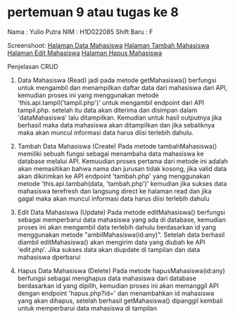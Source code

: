 # pertemuan 9 atau tugas ke 8
Nama        : Yulio Putra
NIM         : H1D022085
Shift Baru  : F

Screenshoot:
[Halaman Data Mahasiswa](datamahasiswa.png)
[Halaman Tambah Mahasiswa](tambahmahasiswa.png)
[Halaman Edit Mahasiswa](editmahasiswa.png)
[Halaman Hapus Mahasiswa](hapusmahasiswa.png)

Penjelasan CRUD
1. Data Mahasiswa (Read)
jadi pada metode getMahasiswa() berfungsi untuk mengambil dan menampilkan daftar data dari mahasiswa dari API, kemudian proses ini yang menggunakan metode 'this.api.tampil('tampil.php')' untuk mengambil endpoint dari API tampil.php. setelah itu data akan diterima dan disimpan dalam 'dataMahasiswa' lalu ditampilkan. Kemudian untuk hasil outputnya jika berhasil maka data mahasiswa akan ditampilkan dan jika sebaliknya maka akan muncul informasi data harus diisi terlebih dahulu.

2. Tambah Data Mahasiswa (Create)
Pada metode tambahMahasiswa() memiliki sebuah fungsi sebagai menambaha data mahasiswa ke database melalui API. Kemuudian proses pertama dari metode ini adalah akan memasitikan bahwa nama dan jurusan tidak kosong, jika valid data akan dikirimkan ke API endpoint 'tambah.php' yang menggunakan metode 'this.api.tambah(data, 'tambah.php')' kemudian jika sukses data mahasiswa terefresh dan langsung direct ke halaman read dan jika gagal maka akan muncul informasi data harus diisi terlebih dahulu

3. Edit Data Mahasiswa (Update)
Pada metode editMahasiswa() berfungsi sebagai memperbarui data mahasiswa yang ada di database, kemudian proses ini akan mengambil data terlebih dahulu berdasarkan id yang menggunakan metode "ambilMahasiswa(id:any)". Setelah data berhasil diambil editMahasiswa() akan mengirim data yang diubah ke API 'edit.php'. Jika sukses data akan diupdate di tampilan dan data mahasiswa dperbarui

4. Hapus Data Mahasiswa (Delete)
Pada metode hapusMahasiswa(id:any) berfungsi sebagai menghapus data mahasiswa dari database berdasarkan id yang dipilih, kemudian proses ini akan memanggil API dengan endpoint 'hapus.php?id=' dan menambahkan id mahasiswa yang akan dihapus, setelah berhasil getMahasiswa() dipanggil kembali untuk memperbarui data mahasiswa di tampilan